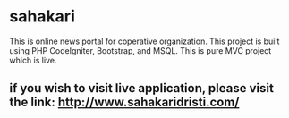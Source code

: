 # sahakari
This is online news portal for coperative organization. This project is built using PHP CodeIgniter, Bootstrap, and MSQL. This is pure MVC project which is live.

## if you wish to visit live application, please visit the link: http://www.sahakaridristi.com/ 
